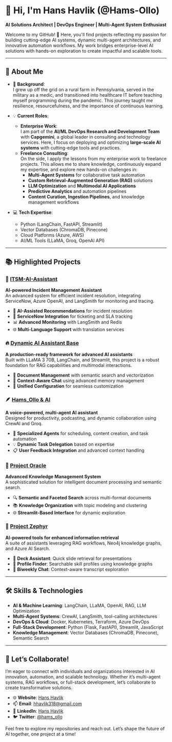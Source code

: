 # 👋 Hi, I'm Hans Havlik (@Hams-Ollo)  
**AI Solutions Architect | DevOps Engineer | Multi-Agent System Enthusiast**

Welcome to my GitHub! 🚀 Here, you'll find projects reflecting my passion for building cutting-edge AI systems, dynamic multi-agent architectures, and innovative automation workflows. My work bridges enterprise-level AI solutions with hands-on exploration to create impactful and scalable tools.

---

## 🌟 About Me  

- 🌱 **Background**:  
  I grew up off the grid on a rural farm in Pennsylvania, served in the military as a medic, and transitioned into healthcare IT before teaching myself programming during the pandemic. This journey taught me resilience, resourcefulness, and the importance of continuous learning.  

- 💡 **Current Roles**:  
  - **Enterprise Work**:  
    I am part of the **AI/ML DevOps Research and Development Team** with **Capgemini**, a global leader in consulting and technology services. Here, I focus on deploying and optimizing **large-scale AI systems** with cutting-edge tools and practices.  
  - **Freelance Consulting**:  
    On the side, I apply the lessons from my enterprise work to freelance projects. This allows me to share knowledge, continuously expand my expertise, and explore new hands-on challenges in:
    - **Multi-Agent Systems** for collaborative task automation  
    - **Custom Retrieval-Augmented Generation (RAG)** solutions  
    - **LLM Optimization** and **Multimodal AI Applications**  
    - **Predictive Analytics** and automation pipelines  
    - **Content Curation, Ingestion Pipelines**, and knowledge management workflows  

- 💻 **Tech Expertise**:  
  - Python (LangChain, FastAPI, Streamlit)  
  - Vector Databases (ChromaDB, Pinecone)  
  - Cloud Platforms (Azure, AWS)  
  - AI/ML Tools (LLaMA, Groq, OpenAI API)  

---

## 📚 Highlighted Projects  

### 🔧 [ITSM-AI-Assistant](https://github.com/Hams-Ollo/ITSM-AI-Assistant)  
**AI-powered Incident Management Assistant**  
An advanced system for efficient incident resolution, integrating ServiceNow, Azure OpenAI, and LangSmith for monitoring and tracing.  
- 🧠 **AI-Assisted Recommendations** for incident resolution  
- 🔄 **ServiceNow Integration** for ticketing and SLA tracking  
- 📊 **Advanced Monitoring** with LangSmith and Redis  
- 🌐 **Multi-Language Support** with translation services  

### 🔥 [Dynamic AI Assistant Base](https://github.com/Hams-Ollo/Dynamic-AI-Assistant-base)  
**A production-ready framework for advanced AI assistants**  
Built with LLaMA 3 70B, LangChain, and Streamlit, this project is a robust foundation for RAG capabilities and multimodal interactions.  
- 📄 **Document Management** with semantic search and vectorization  
- 💬 **Context-Aware Chat** using advanced memory management  
- 🎯 **Unified Configuration** for seamless customization  

### 🪶 [Hams_Ollo & AI](https://github.com/Hams-Ollo/hams_ollo_ai)  
**A voice-powered, multi-agent AI assistant**  
Designed for productivity, podcasting, and dynamic collaboration using CrewAI and Groq.  
- 🤖 **Specialized Agents** for scheduling, content creation, and task automation  
- 💡 **Dynamic Task Delegation** based on expertise  
- 📋 **User Feedback Integration** and advanced context handling  

### 📘 [Project Oracle](https://github.com/Hams-Ollo/Project-Oracle)  
**Advanced Knowledge Management System**  
A sophisticated solution for intelligent document processing and semantic search.  
- 🔍 **Semantic and Faceted Search** across multi-format documents  
- 📚 **Knowledge Organization** with topic modeling and clustering  
- 🌐 **Streamlit-Based Interface** for dynamic exploration  

### 🌟 [Project Zephyr](https://github.com/Hams-Ollo/Project-Zephyr)  
**AI-powered tools for enhanced information retrieval**  
A suite of assistants leveraging RAG workflows, Neo4j knowledge graphs, and Azure AI Search.  
- 🛝 **Deck Assistant**: Quick slide retrieval for presentations  
- 👤 **Profile Finder**: Searchable skill profiles using knowledge graphs  
- 📣 **Biweekly Chat**: Context-aware transcript exploration  

---

## 🛠️ Skills & Technologies  

- **AI & Machine Learning**: LangChain, LLaMA, OpenAI, RAG, LLM Optimization  
- **Multi-Agent Systems**: CrewAI, LangSmith, tool-calling architectures  
- **DevOps & Cloud**: Docker, Kubernetes, Terraform, Azure DevOps  
- **Full-Stack Development**: Python (Flask, FastAPI), Streamlit, JavaScript  
- **Knowledge Management**: Vector Databases (ChromaDB, Pinecone), Semantic Search  

---

## 🤝 Let’s Collaborate!  

I’m eager to connect with individuals and organizations interested in AI innovation, automation, and scalable technology. Whether it’s multi-agent systems, RAG workflows, or full-stack development, let’s collaborate to create transformative solutions.  

- 🌐 **Website**: [Hans Havlik](#)  
- 📫 **Email**: hhavlik318@gmail.com  
- 💼 **LinkedIn**: [Hans Havlik](https://linkedin.com/in/hanshavlik)  
- 🐦 **Twitter**: [@hams_ollo](https://twitter.com/hams_ollo)  

Feel free to explore my repositories and reach out. Let’s shape the future of AI together, one project at a time!

